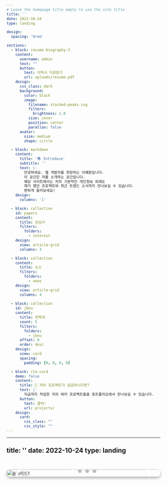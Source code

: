 ```yaml
---
# Leave the homepage title empty to use the site title
title: ''
date: 2022-10-24
type: landing

design:
  spacing: '6rem'

sections:
  - block: resume-biography-3
    content:
      username: admin
      text: ""
      button:
        text: 이력서 다운받기
        url: uploads/resume.pdf
    design:
      css_class: dark
      background:
        color: black
        image:
          filename: stacked-peaks.svg
          filters:
            brightness: 1.0
          size: cover
          position: center
          parallax: false
      avatar:
        size: medium
        shape: circle

  - block: markdown
    content:
      title: '📚 Introduce'
      subtitle: ''
      text: |-
        안녕하세요. 웹 개발자를 희망하는 이혜원입니다.  
        이 공간은 저를 소개하는 공간입니다.  
        해당 사이트에서는 저의 기본적인 개인정보 외에도  
        제가 했던 프로젝트와 최근 트렌드 소식까지 만나보실 수 있습니다.  
        편하게 둘러보세요!
    design:
      columns: '1'

  - block: collection
    id: papers
    content:
      title: 관심사
      filters:
        folders:
          - interest
    design:
      view: article-grid 
      columns: 3

  - block: collection
    content:
      title: 뉴스
      filters:
        folders:
          - news     
    design:
      view: article-grid
      columns: 4
          
  - block: collection
    id: jbnu
    content:
      title: 전북대
      count: 5
      filters:
        folders: 
          - jbnu
      offset: 0
      order: desc
    design:
      view: card
      spacing:
        padding: [0, 0, 0, 0]

  - block: cta-card
    demo: false
    content:
      title: 🚀 저의 프로젝트가 궁금하시다면?
      text: |-
        지금까지 작업한 저의 여러 프로젝트들을 포트폴리오에서 만나보실 수 있습니다. 
      button:
        text: 클릭!
        url: projects/
    design:
      card:
        css_class: ""
        css_style: ""
---
```


---
title: ''
date: 2022-10-24
type: landing
---

<!-- 🎞 직접 넣은 이미지 슬라이드 -->
<div class="slider">
  <div class="slides">
    <div class="slide active">
      <img src="/images/slider1.jpg" alt="슬라이드1">
      <div class="caption">👋 Welcome to My Portfolio</div>
    </div>
    <div class="slide">
      <img src="/images/slider2.jpg" alt="슬라이드2">
      <div class="caption">💡 AI Lunch Menu Recommender</div>
    </div>
    <div class="slide">
      <img src="/images/slider3.jpg" alt="슬라이드3">
      <div class="caption">🧮 Linux Calculator Project</div>
    </div>
    <div class="slide">
      <img src="/images/slider4.jpg" alt="슬라이드4">
      <div class="caption">🌐 Web Publishing & Data Visualization</div>
    </div>
  </div>

  <div class="controls">
    <span class="prev">&#10094;</span>
    <span class="next">&#10095;</span>
  </div>

  <div class="dots">
    <span class="dot active"></span>
    <span class="dot"></span>
    <span class="dot"></span>
    <span class="dot"></span>
  </div>
</div>

<style>
.slider {
  position: relative;
  max-width: 900px;
  margin: 50px auto;
  overflow: hidden;
  border-radius: 20px;
  box-shadow: 0 4px 10px rgba(0,0,0,0.3);
}
.slides {
  display: flex;
  transition: transform 0.7s ease-in-out;
}
.slide {
  min-width: 100%;
  position: relative;
  display: none;
}
.slide.active {
  display: block;
}
.slide img {
  width: 100%;
  height: auto;
  display: block;
}
.caption {
  position: absolute;
  bottom: 30px;
  left: 40px;
  font-size: 1.4rem;
  color: white;
  text-shadow: 2px 2px 6px rgba(0,0,0,0.7);
}
.controls span {
  position: absolute;
  top: 50%;
  transform: translateY(-50%);
  font-size: 2rem;
  color: white;
  cursor: pointer;
  padding: 10px;
  user-select: none;
  transition: opacity 0.2s;
}
.controls span:hover {
  opacity: 0.7;
}
.prev { left: 15px; }
.next { right: 15px; }
.dots {
  position: absolute;
  bottom: 10px;
  width: 100%;
  text-align: center;
}
.dot {
  height: 12px;
  width: 12px;
  margin: 0 4px;
  background-color: #bbb;
  border-radius: 50%;
  display: inline-block;
  cursor: pointer;
}
.dot.active {
  background-color: white;
}
</style>

<script>
document.addEventListener("DOMContentLoaded", function() {
  const slides = document.querySelectorAll('.slide');
  const dots = document.querySelectorAll('.dot');
  let index = 0;

  function showSlide(n) {
    slides.forEach(s => s.classList.remove('active'));
    dots.forEach(d => d.classList.remove('active'));
    slides[n].classList.add('active');
    dots[n].classList.add('active');
  }

  document.querySelector('.next').addEventListener('click', () => {
    index = (index + 1) % slides.length;
    showSlide(index);
  });

  document.querySelector('.prev').addEventListener('click', () => {
    index = (index - 1 + slides.length) % slides.length;
    showSlide(index);
  });

  dots.forEach((dot, i) => {
    dot.addEventListener('click', () => {
      index = i;
      showSlide(index);
    });
  });

  setInterval(() => {
    index = (index + 1) % slides.length;
    showSlide(index);
  }, 4000);
});
</script>

